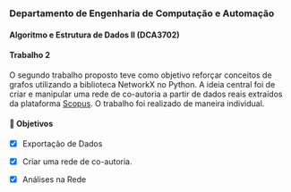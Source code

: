 ### Departamento de Engenharia de Computação e Automação
#### Algoritmo e Estrutura de Dados II (DCA3702)
#### Trabalho 2

O segundo trabalho proposto teve como objetivo reforçar conceitos de grafos utilizando a biblioteca NetworkX no Python. A ideia central foi de criar e manipular uma rede de co-autoria a partir de dados reais extraídos da plataforma [Scopus](https://www.scopus.com). O trabalho foi realizado de maneira individual.

#### 🎯 Objetivos
- [x] Exportação de Dados
- [x] Criar uma rede de co-autoria.
- [x] Análises na Rede

